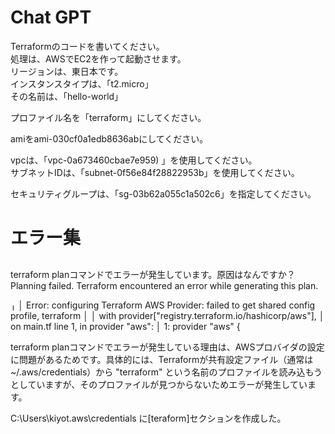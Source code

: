 ﻿# Chat GPT
Terraformのコードを書いてください。  
処理は、AWSでEC2を作って起動させます。  
リージョンは、東日本です。  
インスタンスタイプは、「t2.micro」  
その名前は、「hello-world」  

プロファイル名を「terraform」にしてください。  

amiをami-030cf0a1edb8636abにしてください。  

vpcは、「vpc-0a673460cbae7e959) 」を使用してください。  
サブネットIDは、「subnet-0f56e84f28822953b」を使用してください。  

セキュリティグループは、「sg-03b62a055c1a502c6」を指定してください。  



# エラー集
## 
terraform planコマンドでエラーが発生しています。原因はなんですか？
Planning failed. Terraform encountered an error while generating this plan.

╷
│ Error: configuring Terraform AWS Provider: failed to get shared config profile, terraform
│ 
│   with provider["registry.terraform.io/hashicorp/aws"],
│   on main.tf line 1, in provider "aws":
│    1: provider "aws" {

terraform planコマンドでエラーが発生している理由は、AWSプロバイダの設定に問題があるためです。具体的には、Terraformが共有設定ファイル（通常は~/.aws/credentials）から "terraform" という名前のプロファイルを読み込もうとしていますが、そのプロファイルが見つからないためエラーが発生しています。

C:\Users\kiyot\.aws\credentials
に[teraform]セクションを作成した。

